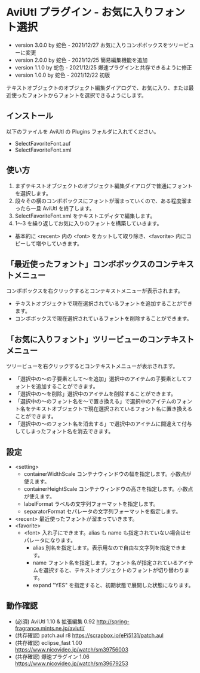 # AviUtl プラグイン - お気に入りフォント選択

* version 3.0.0 by 蛇色 - 2021/12/27 お気に入りコンボボックスをツリービューに変更
* version 2.0.0 by 蛇色 - 2021/12/25 簡易編集機能を追加
* version 1.1.0 by 蛇色 - 2021/12/25 爆速プラグインと共存できるように修正
* version 1.0.0 by 蛇色 - 2021/12/22 初版

テキストオブジェクトのオブジェクト編集ダイアログで、お気に入り、または最近使ったフォントからフォントを選択できるようにします。

## インストール

以下のファイルを AviUtl の Plugins フォルダに入れてください。
* SelectFavoriteFont.auf
* SelectFavoriteFont.xml

## 使い方

1. まずテキストオブジェクトのオブジェクト編集ダイアログで普通にフォントを選択します。
2. 段々その横のコンボボックスにフォントが溜まっていくので、ある程度溜まったら一旦 AviUtl を終了します。
3. SelectFavoriteFont.xml をテキストエディタで編集します。
4. 1～3 を繰り返してお気に入りのフォントを構築していきます。

* 基本的に &lt;recent&gt; 内の &lt;font&gt; をカットして取り除き、&lt;favorite&gt; 内にコピーして増やしていきます。

## 「最近使ったフォント」コンボボックスのコンテキストメニュー

コンボボックスを右クリックするとコンテキストメニューが表示されます。

* テキストオブジェクトで現在選択されているフォントを追加することができます。
* コンボボックスで現在選択されているフォントを削除することができます。

## 「お気に入りフォント」ツリービューのコンテキストメニュー

ツリービューを右クリックするとコンテキストメニューが表示されます。

* 「選択中の～の子要素として～を追加」選択中のアイテムの子要素としてフォントを追加することができます。
* 「選択中の～を削除」選択中のアイテムを削除することができます。
* 「選択中の～のフォント名を～で置き換える」で選択中のアイテムのフォント名をテキストオブジェクトで現在選択されているフォント名に置き換えることができます。
* 「選択中の～のフォント名を消去する」で選択中のアイテムに間違えて付与してしまったフォント名を消去できます。

## 設定

* &lt;setting&gt;
	* containerWidthScale コンテナウィンドウの幅を指定します。小数点が使えます。
	* containerHeightScale コンテナウィンドウの高さを指定します。小数点が使えます。
	* labelFormat ラベルの文字列フォーマットを指定します。
	* separatorFormat セパレータの文字列フォーマットを指定します。
* &lt;recent&gt; 最近使ったフォントが溜まっていきます。
* &lt;favorite&gt;
	* &lt;font&gt; 入れ子にできます。alias も name も指定されていない場合はセパレータになります。
		* alias 別名を指定します。表示用なので自由な文字列を指定できます。
		* name フォント名を指定します。フォント名が指定されているアイテムを選択すると、テキストオブジェクトのフォントが切り替わります。
		* expand "YES" を指定すると、初期状態で展開した状態になります。

## 動作確認

* (必須) AviUtl 1.10 & 拡張編集 0.92 http://spring-fragrance.mints.ne.jp/aviutl/
* (共存確認) patch.aul r8 https://scrapbox.io/ePi5131/patch.aul
* (共存確認) eclipse_fast 1.00 https://www.nicovideo.jp/watch/sm39756003
* (共存確認) 爆速プラグイン 1.06 https://www.nicovideo.jp/watch/sm39679253
